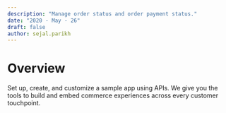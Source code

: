```yaml
---
description: "Manage order status and order payment status."
date: "2020 - May - 26"
draft: false
author: sejal.parikh
---
```


# Overview

Set up, create, and customize a sample app using APIs. We give you the tools to build and embed commerce experiences across every customer touchpoint.
